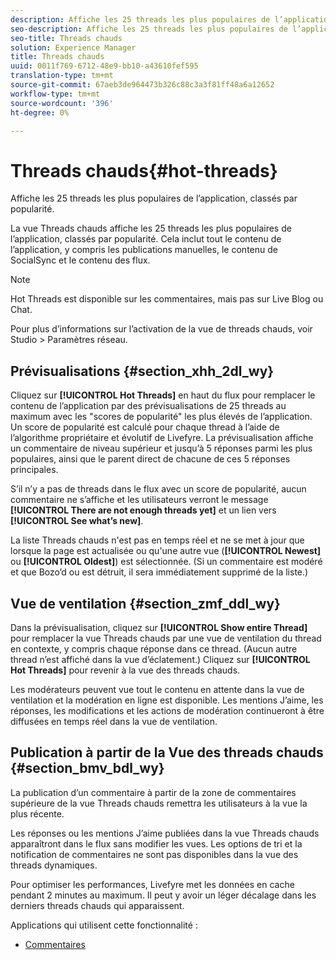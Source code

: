 ```yaml
---
description: Affiche les 25 threads les plus populaires de l’application, classés par popularité.
seo-description: Affiche les 25 threads les plus populaires de l’application, classés par popularité.
seo-title: Threads chauds
solution: Experience Manager
title: Threads chauds
uuid: 0011f769-6712-48e9-bb10-a43610fef595
translation-type: tm+mt
source-git-commit: 67aeb3de964473b326c88c3a3f81ff48a6a12652
workflow-type: tm+mt
source-wordcount: '396'
ht-degree: 0%

---
```



# Threads chauds{#hot-threads}

Affiche les 25 threads les plus populaires de l’application, classés par popularité.

La vue Threads chauds affiche les 25 threads les plus populaires de l’application, classés par popularité. Cela inclut tout le contenu de l’application, y compris les publications manuelles, le contenu de SocialSync et le contenu des flux.

>[!NOTE]
>
>Hot Threads est disponible sur les commentaires, mais pas sur Live Blog ou Chat.

Pour plus d’informations sur l’activation de la vue de threads chauds, voir Studio > Paramètres réseau.

## Prévisualisations {#section_xhh_2dl_wy}

Cliquez sur **[!UICONTROL Hot Threads]** en haut du flux pour remplacer le contenu de l’application par des prévisualisations de 25 threads au maximum avec les &quot;scores de popularité&quot; les plus élevés de l’application. Un score de popularité est calculé pour chaque thread à l’aide de l’algorithme propriétaire et évolutif de Livefyre. La prévisualisation affiche un commentaire de niveau supérieur et jusqu’à 5 réponses parmi les plus populaires, ainsi que le parent direct de chacune de ces 5 réponses principales.

S’il n’y a pas de threads dans le flux avec un score de popularité, aucun commentaire ne s’affiche et les utilisateurs verront le message **[!UICONTROL There are not enough threads yet]** et un lien vers **[!UICONTROL See what’s new]**.

La liste Threads chauds n&#39;est pas en temps réel et ne se met à jour que lorsque la page est actualisée ou qu&#39;une autre vue (**[!UICONTROL Newest]** ou **[!UICONTROL Oldest]**) est sélectionnée. (Si un commentaire est modéré et que Bozo’d ou est détruit, il sera immédiatement supprimé de la liste.)

## Vue de ventilation {#section_zmf_ddl_wy}

Dans la prévisualisation, cliquez sur **[!UICONTROL Show entire Thread]** pour remplacer la vue Threads chauds par une vue de ventilation du thread en contexte, y compris chaque réponse dans ce thread. (Aucun autre thread n’est affiché dans la vue d’éclatement.) Cliquez sur **[!UICONTROL Hot Threads]** pour revenir à la vue des threads chauds.

Les modérateurs peuvent vue tout le contenu en attente dans la vue de ventilation et la modération en ligne est disponible. Les mentions J’aime, les réponses, les modifications et les actions de modération continueront à être diffusées en temps réel dans la vue de ventilation.

## Publication à partir de la Vue des threads chauds {#section_bmv_bdl_wy}

La publication d’un commentaire à partir de la zone de commentaires supérieure de la vue Threads chauds remettra les utilisateurs à la vue la plus récente.

Les réponses ou les mentions J’aime publiées dans la vue Threads chauds apparaîtront dans le flux sans modifier les vues. Les options de tri et la notification de commentaires ne sont pas disponibles dans la vue des threads dynamiques.

Pour optimiser les performances, Livefyre met les données en cache pendant 2 minutes au maximum. Il peut y avoir un léger décalage dans les derniers threads chauds qui apparaissent.



Applications qui utilisent cette fonctionnalité :

* [Commentaires](/help/using/c-about-apps/c-comments/c-comments.md)

